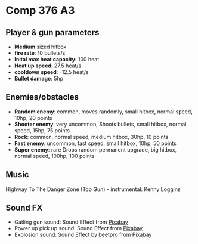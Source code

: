 # Comp 376 A3

## Player & gun parameters
- <b>Medium</b> sized hitbox
- <b>fire rate</b>: 10 bullets/s
- <b>Inital max heat capacity</b>: 100 heat
- <b>Heat up speed</b>: 27.5 heat/s
- <b>cooldown speed</b>: -12.5 heat/s
- <b>Bullet damage</b>: 5hp

## Enemies/obstacles
- <b>Random enemy</b>: common, moves randomly, small hitbox, normal speed, 10hp, 20 points
- <b>Shooter enemy</b>: very uncommon, Shoots bullets, small hitbox, normal speed, 15hp, 75 points
- <b>Rock</b>: common, normal speed, medium hitbox, 30hp, 10 points
- <b>Fast enemy</b>: uncommon, fast speed, small hitbox, 10hp, 50 points
- <b>Super enemy</b>: rare Drops random permanent upgrade, big hitbox, normal speed, 100hp, 100 points

## Music 
Highway To The Danger Zone (Top Gun) - instrumental: Kenny Loggins

## Sound FX
- Gatling gun sound: Sound Effect from <a href="https://pixabay.com/?utm_source=link-attribution&utm_medium=referral&utm_campaign=music&utm_content=6998">Pixabay</a>
- Power up pick up sound: Sound Effect from <a href="https://pixabay.com/?utm_source=link-attribution&utm_medium=referral&utm_campaign=music&utm_content=38299">Pixabay</a>
- Explosion sound: Sound Effect by <a href="https://pixabay.com/users/beetpro-16097074/?utm_source=link-attribution&utm_medium=referral&utm_campaign=music&utm_content=10999">beetpro</a> from <a href="https://pixabay.com//?utm_source=link-attribution&utm_medium=referral&utm_campaign=music&utm_content=10999">Pixabay</a>

